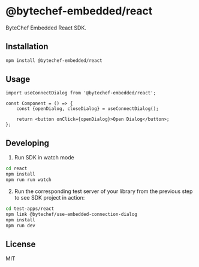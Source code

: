 # @bytechef-embedded/react

ByteChef Embedded React SDK.

## Installation

```bash
npm install @bytechef-embedded/react
```

## Usage

```tsx
import useConnectDialog from '@bytechef-embedded/react';

const Component = () => {
    const {openDialog, closeDialog} = useConnectDialog();

    return <button onClick={openDialog}>Open Dialog</button>;
};
```

## Developing

1. Run SDK in watch mode

```bash
cd react
npm install
npm run run watch
```

2. Run the corresponding test server of your library from the previous step to see SDK project in action:

```bash
cd test-apps/react
npm link @bytechef/use-embedded-connection-dialog
npm install
npm run dev
```

## License

MIT
